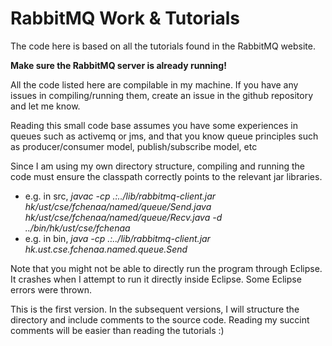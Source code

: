 # RabbitMQ Work & Tutorials

The code here is based on all the tutorials found in the RabbitMQ website.

**Make sure the RabbitMQ server is already running!**

All the code listed here are compilable in my machine. If you have any issues in compiling/running them, create an issue in the github repository and let me know.

Reading this small code base assumes you have some experiences in queues such as activemq or jms, and that you know queue principles such as producer/consumer model, publish/subscribe model, etc

Since I am using my own directory structure, compiling and running the code must ensure the classpath correctly points to the relevant jar libraries.
- e.g. in src, *javac -cp .:../lib/rabbitmq-client.jar hk/ust/cse/fchenaa/named/queue/Send.java hk/ust/cse/fchenaa/named/queue/Recv.java -d ../bin/hk/ust/cse/fchenaa*
- e.g. in bin, *java -cp .:../lib/rabbitmq-client.jar hk.ust.cse.fchenaa.named.queue.Send*

Note that you might not be able to directly run the program through Eclipse. It crashes when I attempt to run it directly inside Eclipse. Some Eclipse errors were thrown.

This is the first version. In the subsequent versions, I will structure the directory and include comments to the source code. Reading my succint comments will be easier than reading the tutorials :)

